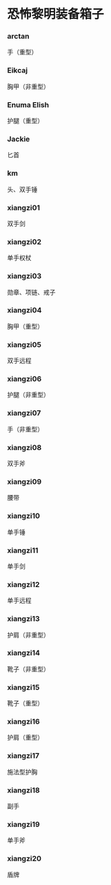 # 恐怖黎明装备箱子

### arctan
手（重型）

### Eikcaj
胸甲（非重型）

### Enuma Elish
护腿（重型）

### Jackie
匕首

### km
头、双手锤

### xiangzi01
双手剑

### xiangzi02
单手权杖

### xiangzi03
勋章、项链、戒子

### xiangzi04
胸甲（重型）

### xiangzi05
双手远程

### xiangzi06
护腿（非重型）

### xiangzi07
手（非重型）

### xiangzi08
双手斧

### xiangzi09
腰带

### xiangzi10
单手锤

### xiangzi11
单手剑

### xiangzi12
单手远程

### xiangzi13
护肩（非重型）

### xiangzi14
靴子（非重型）

### xiangzi15
靴子（重型）

### xiangzi16
护肩（重型）

### xiangzi17
施法型护胸

### xiangzi18
副手

### xiangzi19
单手斧

### xiangzi20
盾牌